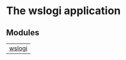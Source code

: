 

# The wslogi application #


## Modules ##


<table width="100%" border="0" summary="list of modules">
<tr><td><a href="wslogi.md" class="module">wslogi</a></td></tr></table>

